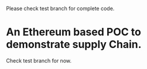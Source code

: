 Please check test branch for complete code.

# An Ethereum based POC to demonstrate supply Chain.

Check test branch for now.
